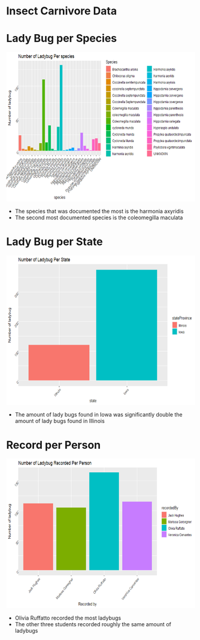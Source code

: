 # Insect Carnivore Data
# Lady Bug per Species

<img src="ladybugImages/ladybug per species.png" height = "400" width = "520">

* The species that was documented the most is the harmonia axyridis
* The second most documented species is the coleomegilla maculata

# Lady Bug per State
<img src="ladybugImages/ladybug per state.png" height = "400" width = "520">

* The amount of lady bugs found in Iowa was significantly double the amount of lady bugs found in Illinois

# Record per Person
<img src="ladybugImages/record per person.png" height = "400" width = "520">

* Olivia Ruffatto recorded the most ladybugs 
* The other three students recorded roughly the same amount of ladybugs
